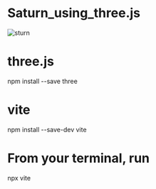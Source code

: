 # Saturn_using_three.js

![sturn](https://github.com/Amandi130/Saturn_using_three.js/assets/93074050/ecc22d3b-0b27-4b3e-9f61-3ca1c6bd2561)

# three.js
npm install --save three

# vite
npm install --save-dev vite

# From your terminal, run
npx vite
